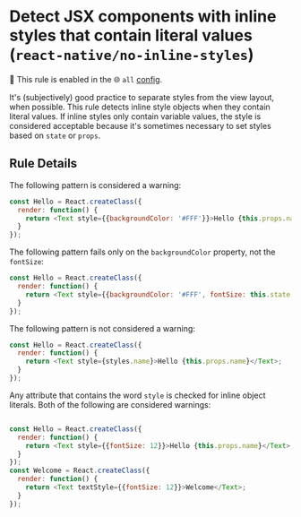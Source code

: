 # Detect JSX components with inline styles that contain literal values (`react-native/no-inline-styles`)

💼 This rule is enabled in the 🌐 `all` [config](https://github.com/Intellicode/eslint-plugin-react-native#shareable-configurations).

<!-- end auto-generated rule header -->

It's (subjectively) good practice to separate styles from the view layout, when possible.
This rule detects inline style objects when they contain literal values. If inline styles only contain
variable values, the style is considered acceptable because it's sometimes necessary to set styles
based on `state` or `props`.

## Rule Details

The following pattern is considered a warning:

```js
const Hello = React.createClass({
  render: function() {
    return <Text style={{backgroundColor: '#FFF'}}>Hello {this.props.name}</Text>;
  }
});
```

The following pattern fails only on the `backgroundColor` property, not the `fontSize`:

```js
const Hello = React.createClass({
  render: function() {
    return <Text style={{backgroundColor: '#FFF', fontSize: this.state.fontSize}}>Hello {this.props.name}</Text>;
  }
});
```

The following pattern is not considered a warning:

```js
const Hello = React.createClass({
  render: function() {
    return <Text style={styles.name}>Hello {this.props.name}</Text>;
  }
});
```

Any attribute that contains the word `style` is checked for inline object literals. Both of the following
are considered warnings:

```js

const Hello = React.createClass({
  render: function() {
    return <Text style={{fontSize: 12}}>Hello {this.props.name}</Text>;
  }
});
const Welcome = React.createClass({
  render: function() {
    return <Text textStyle={{fontSize: 12}}>Welcome</Text>;
  }
});
```
